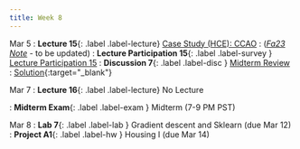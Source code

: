 ```yaml
---
title: Week 8
---
```


Mar 5
: **Lecture 15**{: .label .label-lecture} [Case Study (HCE): CCAO](lecture/lec15)
    : ([*Fa23 Note*](https://ds100.org/fa23-course-notes/case_study_HCE/case_study_HCE.html) - to be updated)
: **Lecture Participation 15**{: .label .label-survey } [Lecture Participation 15](https://app.sli.do/event/apKepaamfMt4Umv7VgsvVy/embed/polls/d78f6e13-612b-44a3-94e9-b930766b6a22)
: **Discussion 7**{: .label .label-disc } [Midterm Review](https://drive.google.com/file/d/1yvS35bjH5MAtNzooB_bc8cRHHHwJ6lHp/view?usp=sharing)
    : [Solution](https://drive.google.com/file/d/1DTPD0s1GNK-wKGx-h3n4kjlqXA8IGsTU/view?usp=sharing){:target="_blank"}

Mar 7
: **Lecture 16**{: .label .label-lecture} No Lecture

: **Midterm Exam**{: .label .label-exam } Midterm (7-9 PM PST)

Mar 8
: **Lab 7**{: .label .label-lab }  Gradient descent and Sklearn (due Mar 12)
: **Project A1**{: .label .label-hw } Housing I (due Mar 14)
